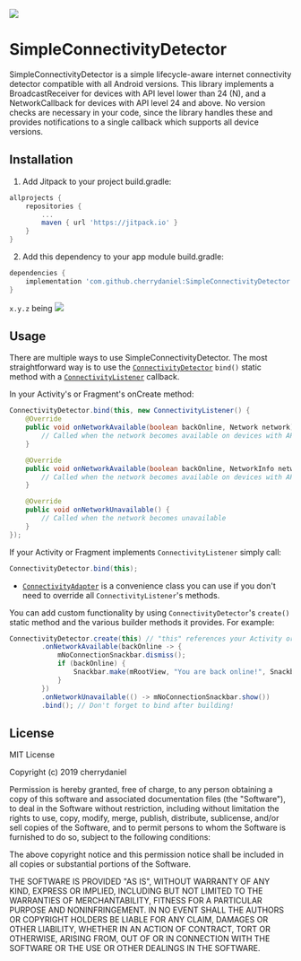 [![](https://jitpack.io/v/cherrydaniel/SimpleConnectivityDetector.svg)](https://jitpack.io/#cherrydaniel/SimpleConnectivityDetector)

# SimpleConnectivityDetector

SimpleConnectivityDetector is a simple lifecycle-aware internet connectivity detector compatible with all Android versions.
This library implements a BroadcastReceiver for devices with API level lower than 24 (N), and a NetworkCallback for devices with API level 24 and above.
No version checks are necessary in your code, since the library handles these and provides notifications to a single callback which supports all device versions.

## Installation

1. Add Jitpack to your project build.gradle:

```groovy
allprojects {
    repositories {
        ...
        maven { url 'https://jitpack.io' }
    }
}
```

2. Add this dependency to your app module build.gradle:

```groovy
dependencies {
    implementation 'com.github.cherrydaniel:SimpleConnectivityDetector:x.y.z'
}
```

`x.y.z` being [![](https://jitpack.io/v/cherrydaniel/SimpleConnectivityDetector.svg)](https://jitpack.io/#cherrydaniel/SimpleConnectivityDetector)

## Usage

There are multiple ways to use SimpleConnectivityDetector.
The most straightforward way is to use the [`ConnectivityDetector`](simpleconnectivitydetector/src/main/java/com/wildcherryapps/simpleconnectivitydetector/ConnectivityDetector.java) `bind()` static method with a [`ConnectivityListener`](simpleconnectivitydetector/src/main/java/com/wildcherryapps/simpleconnectivitydetector/ConnectivityListener.java) callback.

In your Activity's or Fragment's onCreate method:
```java
ConnectivityDetector.bind(this, new ConnectivityListener() {
    @Override
    public void onNetworkAvailable(boolean backOnline, Network network) {
        // Called when the network becomes available on devices with API level 24 and above
    }

    @Override
    public void onNetworkAvailable(boolean backOnline, NetworkInfo networkInfo) {
        // Called when the network becomes available on devices with API level lower than 24
    }

    @Override
    public void onNetworkUnavailable() {
        // Called when the network becomes unavailable
    }
});
```

If your Activity or Fragment implements `ConnectivityListener` simply call:
```java
ConnectivityDetector.bind(this);
```

- [`ConnectivityAdapter`](simpleconnectivitydetector/src/main/java/com/wildcherryapps/simpleconnectivitydetector/ConnectivityAdapter.java) is a convenience class you can use if you don't need to override all `ConnectivityListener`'s methods.


You can add custom functionality by using `ConnectivityDetector`'s `create()` static method and the various builder methods it provides. For example:
```java
ConnectivityDetector.create(this) // "this" references your Activity or Fragment
        .onNetworkAvailable(backOnline -> {
            mNoConnectionSnackbar.dismiss();
            if (backOnline) {
                Snackbar.make(mRootView, "You are back online!", Snackbar.LENGTH_LONG).show();
            }
        })
        .onNetworkUnavailable(() -> mNoConnectionSnackbar.show())
        .bind(); // Don't forget to bind after building!
```

## License

MIT License

Copyright (c) 2019 cherrydaniel

Permission is hereby granted, free of charge, to any person obtaining a copy
of this software and associated documentation files (the "Software"), to deal
in the Software without restriction, including without limitation the rights
to use, copy, modify, merge, publish, distribute, sublicense, and/or sell
copies of the Software, and to permit persons to whom the Software is
furnished to do so, subject to the following conditions:

The above copyright notice and this permission notice shall be included in all
copies or substantial portions of the Software.

THE SOFTWARE IS PROVIDED "AS IS", WITHOUT WARRANTY OF ANY KIND, EXPRESS OR
IMPLIED, INCLUDING BUT NOT LIMITED TO THE WARRANTIES OF MERCHANTABILITY,
FITNESS FOR A PARTICULAR PURPOSE AND NONINFRINGEMENT. IN NO EVENT SHALL THE
AUTHORS OR COPYRIGHT HOLDERS BE LIABLE FOR ANY CLAIM, DAMAGES OR OTHER
LIABILITY, WHETHER IN AN ACTION OF CONTRACT, TORT OR OTHERWISE, ARISING FROM,
OUT OF OR IN CONNECTION WITH THE SOFTWARE OR THE USE OR OTHER DEALINGS IN THE
SOFTWARE.
